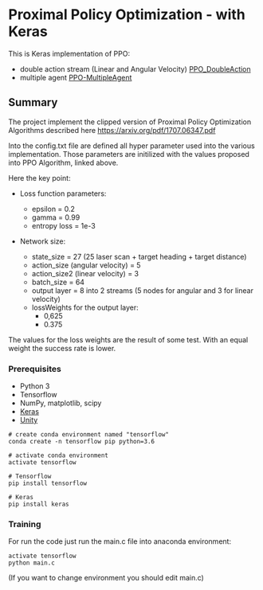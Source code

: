 # Proximal Policy Optimization - with Keras

This is Keras implementation of PPO:
  * double action stream (Linear and Angular Velocity) [PPO_DoubleAction](https://github.com/MatteoBrentegani/PPO/tree/master/PPO_DoubleAction)
  * multiple agent [PPO-MultipleAgent](https://github.com/MatteoBrentegani/PPO/tree/master/PPO_MultiAgent)



## Summary

The project implement the clipped version of Proximal Policy Optimization Algorithms described here https://arxiv.org/pdf/1707.06347.pdf

Into the config.txt file are defined all hyper parameter used into the various implementation. Those parameters are initilized with the values proposed into PPO Algorithm, linked above.


Here the key point:
* Loss function parameters:
  * epsilon = 0.2
  * gamma = 0.99
  * entropy loss = 1e-3
  
* Network size:
  * state_size = 27 (25 laser scan + target heading + target distance)
  * action_size (angular velocity) = 5
  * action_size2 (linear velocity) = 3
  * batch_size = 64
  * output layer = 8 into 2 streams (5 nodes for angular and 3 for linear velocity)
  * lossWeights for the output layer: 
    * 0,625
    * 0.375
    
The values for the loss weights are the result of some test. With an equal weight the success rate is lower. 

### Prerequisites

 * Python 3
 * Tensorflow
 * NumPy, matplotlib, scipy
 * [Keras](https://keras.io/)
 * [Unity](https://unity3d.com/get-unity/download)

```
# create conda environment named "tensorflow"
conda create -n tensorflow pip python=3.6

# activate conda environment
activate tensorflow

# Tensorflow
pip install tensorflow

# Keras
pip install keras
```

### Training

For run the code just run the main.c file into anaconda environment:

```
activate tensorflow
python main.c
```
(If you want to change environment you should edit main.c)



